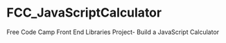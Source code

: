 # FCC_JavaScriptCalculator
Free Code Camp Front End Libraries Project- Build a JavaScript Calculator

